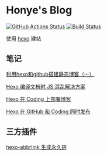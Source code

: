 # Honye's Blog

[![GitHub Actions Status](https://github.com/honye/honye.github.io/workflows/Hexo%20blog%20deployer/badge.svg)](https://github.com/Honye/Honye.github.io/actions) [![Build Status](https://travis-ci.org/Honye/Honye.github.io.svg?branch=hexo-config)](https://travis-ci.org/Honye/Honye.github.io)

使用 [hexo](https://hexo.io/) 建站

## 笔记

[利用hexo和github搭建静态博客（一）](https://www.jianshu.com/p/0c14e0000998)

[Hexo 编译文档时 JS 混乱解决方案](https://www.jianshu.com/p/f432500fdfc2)

[Hexo 在 Coding 上部署博客](https://www.jianshu.com/p/f7b6d5d62dd0)

[Hexo 在 GitHub 和 Coding 同时发布](https://www.jianshu.com/p/9215862b5eda)

## 三方插件

[hexo-abbrlink 生成永久链](https://github.com/rozbo/hexo-abbrlink)
